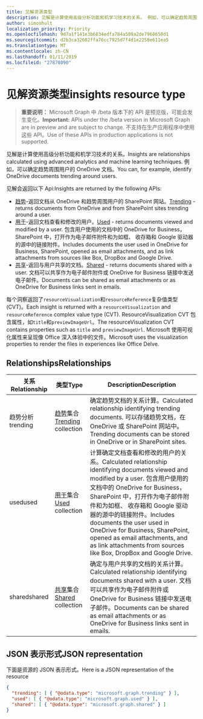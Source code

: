```yaml
---
title: 见解资源类型
description: 见解是计算使用高级分析功能和机学习技术的关系。 例如，可以确定趋势周围用户的 OneDrive 文档。
author: simonhult
localization_priority: Priority
ms.openlocfilehash: 9d7a1f141e3b6834edfa784a509a2de7968650d1
ms.sourcegitcommit: d2b3ca32602ffa76cc7925d7f4d1e2258e611ea5
ms.translationtype: MT
ms.contentlocale: zh-CN
ms.lasthandoff: 01/11/2019
ms.locfileid: "27878090"
---
```

# <a name="insights-resource-type"></a><span data-ttu-id="62155-104">见解资源类型</span><span class="sxs-lookup"><span data-stu-id="62155-104">insights resource type</span></span>

> <span data-ttu-id="62155-105">**重要说明：** Microsoft Graph 中 /beta 版本下的 API 是预览版，可能会发生变化。</span><span class="sxs-lookup"><span data-stu-id="62155-105">**Important:** APIs under the /beta version in Microsoft Graph are in preview and are subject to change.</span></span> <span data-ttu-id="62155-106">不支持在生产应用程序中使用这些 API。</span><span class="sxs-lookup"><span data-stu-id="62155-106">Use of these APIs in production applications is not supported.</span></span>

<span data-ttu-id="62155-107">见解是计算使用高级分析功能和机学习技术的关系。</span><span class="sxs-lookup"><span data-stu-id="62155-107">Insights are relationships calculated using advanced analytics and machine learning techniques.</span></span> <span data-ttu-id="62155-108">例如，可以确定趋势周围用户的 OneDrive 文档。</span><span class="sxs-lookup"><span data-stu-id="62155-108">You can, for example, identify OneDrive documents trending around users.</span></span>

<span data-ttu-id="62155-109">见解会返回以下 Api:</span><span class="sxs-lookup"><span data-stu-id="62155-109">Insights are returned by the following APIs:</span></span>

- <span data-ttu-id="62155-110">[趋势](insights-trending.md)-返回文档从 OneDrive 和趋势周围用户的 SharePoint 网站。</span><span class="sxs-lookup"><span data-stu-id="62155-110">[Trending](insights-trending.md) - returns documents from OneDrive and from SharePoint sites trending around a user.</span></span>
- <span data-ttu-id="62155-111">[用于](insights-used.md)-返回文档查看和修改的用户。</span><span class="sxs-lookup"><span data-stu-id="62155-111">[Used](insights-used.md) - returns documents viewed and modified by a user.</span></span> <span data-ttu-id="62155-112">包含用户使用的文档中的 OneDrive for Business，SharePoint 中，打开作为电子邮件附件和为如框、 收存箱和 Google 驱动器的源中的链接附件。</span><span class="sxs-lookup"><span data-stu-id="62155-112">Includes documents the user used in OneDrive for Business, SharePoint, opened as email attachments, and as link attachments from sources like Box, DropBox and Google Drive.</span></span>
- <span data-ttu-id="62155-113">[共享](insights-shared.md)-返回与用户共享的文档。</span><span class="sxs-lookup"><span data-stu-id="62155-113">[Shared](insights-shared.md) - returns documents shared with a user.</span></span> <span data-ttu-id="62155-114">文档可以共享作为电子邮件附件或 OneDrive for Business 链接中发送电子邮件。</span><span class="sxs-lookup"><span data-stu-id="62155-114">Documents can be shared as email attachments or as OneDrive for Business links sent in emails.</span></span>

<span data-ttu-id="62155-115">每个洞察返回了`resourceVisualization`和`resourceReference`复杂值类型 (CVT)。</span><span class="sxs-lookup"><span data-stu-id="62155-115">Each insight is returned with a `resourceVisualization` and `resourceReference` complex value type (CVT).</span></span> <span data-ttu-id="62155-116">ResourceVisualization CVT 包含属性，如`title`和`previewImageUrl`。</span><span class="sxs-lookup"><span data-stu-id="62155-116">The resourceVisualization CVT contains properties such as `title` and `previewImageUrl`.</span></span> <span data-ttu-id="62155-117">Microsoft 使用可视化属性来呈现像 Office 深入体验中的文件。</span><span class="sxs-lookup"><span data-stu-id="62155-117">Microsoft uses the visualization properties to render the files in experiences like Office Delve.</span></span>

## <a name="relationships"></a><span data-ttu-id="62155-118">Relationships</span><span class="sxs-lookup"><span data-stu-id="62155-118">Relationships</span></span>

| <span data-ttu-id="62155-119">关系</span><span class="sxs-lookup"><span data-stu-id="62155-119">Relationship</span></span>      | <span data-ttu-id="62155-120">类型</span><span class="sxs-lookup"><span data-stu-id="62155-120">Type</span></span>          | <span data-ttu-id="62155-121">Description</span><span class="sxs-lookup"><span data-stu-id="62155-121">Description</span></span>  |
| ------------- |---------------| -------------|
| <span data-ttu-id="62155-122">趋势分析</span><span class="sxs-lookup"><span data-stu-id="62155-122">trending</span></span>      | <span data-ttu-id="62155-123">[趋势](insights-trending.md)集合</span><span class="sxs-lookup"><span data-stu-id="62155-123">[Trending](insights-trending.md) collection</span></span>       | <span data-ttu-id="62155-124">确定趋势文档的关系计算。</span><span class="sxs-lookup"><span data-stu-id="62155-124">Calculated relationship identifying trending documents.</span></span> <span data-ttu-id="62155-125">可以存储趋势文档，在 OneDrive 或 SharePoint 网站中。</span><span class="sxs-lookup"><span data-stu-id="62155-125">Trending documents can be stored in OneDrive or in SharePoint sites.</span></span>   |
| <span data-ttu-id="62155-126">used</span><span class="sxs-lookup"><span data-stu-id="62155-126">used</span></span>      | <span data-ttu-id="62155-127">[用于](insights-used.md)集合</span><span class="sxs-lookup"><span data-stu-id="62155-127">[Used](insights-used.md) collection</span></span>       | <span data-ttu-id="62155-128">计算确定文档查看和修改的用户的关系。</span><span class="sxs-lookup"><span data-stu-id="62155-128">Calculated relationship identifying documents viewed and modified by a user.</span></span> <span data-ttu-id="62155-129">包含用户使用的文档中的 OneDrive for Business，SharePoint 中，打开作为电子邮件附件和为如框、 收存箱和 Google 驱动器的源中的链接附件。</span><span class="sxs-lookup"><span data-stu-id="62155-129">Includes documents the user used in OneDrive for Business, SharePoint, opened as email attachments, and as link attachments from sources like Box, DropBox and Google Drive.</span></span>  |
| <span data-ttu-id="62155-130">shared</span><span class="sxs-lookup"><span data-stu-id="62155-130">shared</span></span>        | <span data-ttu-id="62155-131">[共享](insights-shared.md)集合</span><span class="sxs-lookup"><span data-stu-id="62155-131">[Shared](insights-shared.md) collection</span></span>       | <span data-ttu-id="62155-132">确定与用户共享的文档的关系计算。</span><span class="sxs-lookup"><span data-stu-id="62155-132">Calculated relationship identifying documents shared with a user.</span></span> <span data-ttu-id="62155-133">文档可以共享作为电子邮件附件或 OneDrive for Business 链接中发送电子邮件。</span><span class="sxs-lookup"><span data-stu-id="62155-133">Documents can be shared as email attachments or as OneDrive for Business links sent in emails.</span></span>   |

## <a name="json-representation"></a><span data-ttu-id="62155-134">JSON 表示形式</span><span class="sxs-lookup"><span data-stu-id="62155-134">JSON representation</span></span>

<span data-ttu-id="62155-135">下面是资源的 JSON 表示形式。</span><span class="sxs-lookup"><span data-stu-id="62155-135">Here is a JSON representation of the resource</span></span>
```json
{
  "trending": [ { "@odata.type": "microsoft.graph.trending" } ],
  "used": [ { "@odata.type": "microsoft.graph.used" } ],
  "shared": [ { "@odata.type": "microsoft.graph.shared" } ]
}
```

